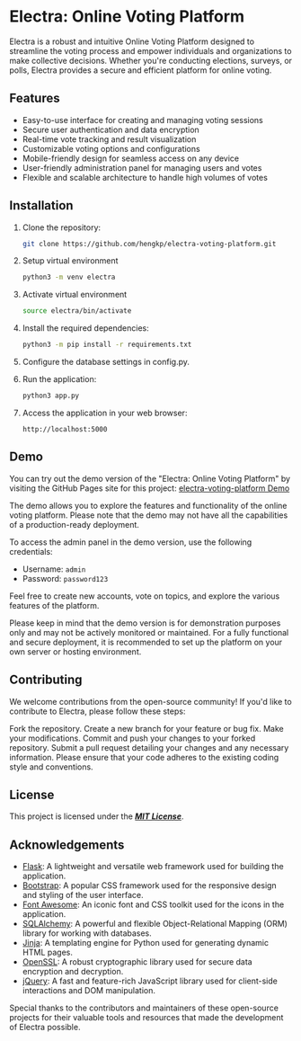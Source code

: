 # Electra: Online Voting Platform

Electra is a robust and intuitive Online Voting Platform designed to streamline the voting process and empower individuals and organizations to make collective decisions. Whether you're conducting elections, surveys, or polls, Electra provides a secure and efficient platform for online voting.

## Features

- Easy-to-use interface for creating and managing voting sessions
- Secure user authentication and data encryption
- Real-time vote tracking and result visualization
- Customizable voting options and configurations
- Mobile-friendly design for seamless access on any device
- User-friendly administration panel for managing users and votes
- Flexible and scalable architecture to handle high volumes of votes

## Installation

1. Clone the repository:

   ```bash
   git clone https://github.com/hengkp/electra-voting-platform.git
   ```
2. Setup virtual environment
   ```bash
   python3 -m venv electra
   ```
3. Activate virtual environment
   ```bash
   source electra/bin/activate
   ```
2. Install the required dependencies:
   ```bash
   python3 -m pip install -r requirements.txt
   ```
3. Configure the database settings in config.py.
4. Run the application:
   ```bash
   python3 app.py
   ```
5. Access the application in your web browser:
   ```
   http://localhost:5000
   ```

## Demo

You can try out the demo version of the "Electra: Online Voting Platform" by visiting the GitHub Pages site for this project: [electra-voting-platform Demo](https://hengkp.github.com/electra-voting-platform/)

The demo allows you to explore the features and functionality of the online voting platform. Please note that the demo may not have all the capabilities of a production-ready deployment.

To access the admin panel in the demo version, use the following credentials:

- Username: `admin`
- Password: `password123`

Feel free to create new accounts, vote on topics, and explore the various features of the platform.

Please keep in mind that the demo version is for demonstration purposes only and may not be actively monitored or maintained. For a fully functional and secure deployment, it is recommended to set up the platform on your own server or hosting environment.


## Contributing

We welcome contributions from the open-source community! If you'd like to contribute to Electra, please follow these steps:

Fork the repository.
Create a new branch for your feature or bug fix.
Make your modifications.
Commit and push your changes to your forked repository.
Submit a pull request detailing your changes and any necessary information.
Please ensure that your code adheres to the existing coding style and conventions.

## License

This project is licensed under the **[_MIT License_](https://opensource.org/licenses/MIT)**.

## Acknowledgements

- [Flask](https://flask.palletsprojects.com/): A lightweight and versatile web framework used for building the application.
- [Bootstrap](https://getbootstrap.com/): A popular CSS framework used for the responsive design and styling of the user interface.
- [Font Awesome](https://fontawesome.com/): An iconic font and CSS toolkit used for the icons in the application.
- [SQLAlchemy](https://www.sqlalchemy.org/): A powerful and flexible Object-Relational Mapping (ORM) library for working with databases.
- [Jinja](https://jinja.palletsprojects.com/): A templating engine for Python used for generating dynamic HTML pages.
- [OpenSSL](https://www.openssl.org/): A robust cryptographic library used for secure data encryption and decryption.
- [jQuery](https://jquery.com/): A fast and feature-rich JavaScript library used for client-side interactions and DOM manipulation.

Special thanks to the contributors and maintainers of these open-source projects for their valuable tools and resources that made the development of Electra possible.
